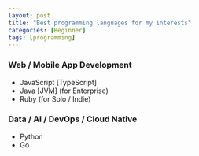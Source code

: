 ```yaml
---
layout: post
title: "Best programming languages for my interests"
categories: [Beginner]
tags: [programming]
---
```


### Web / Mobile App Development

- JavaScript [TypeScript]
- Java [JVM] (for Enterprise)
- Ruby (for Solo / Indie)

### Data / AI / DevOps / Cloud Native

- Python
- Go
